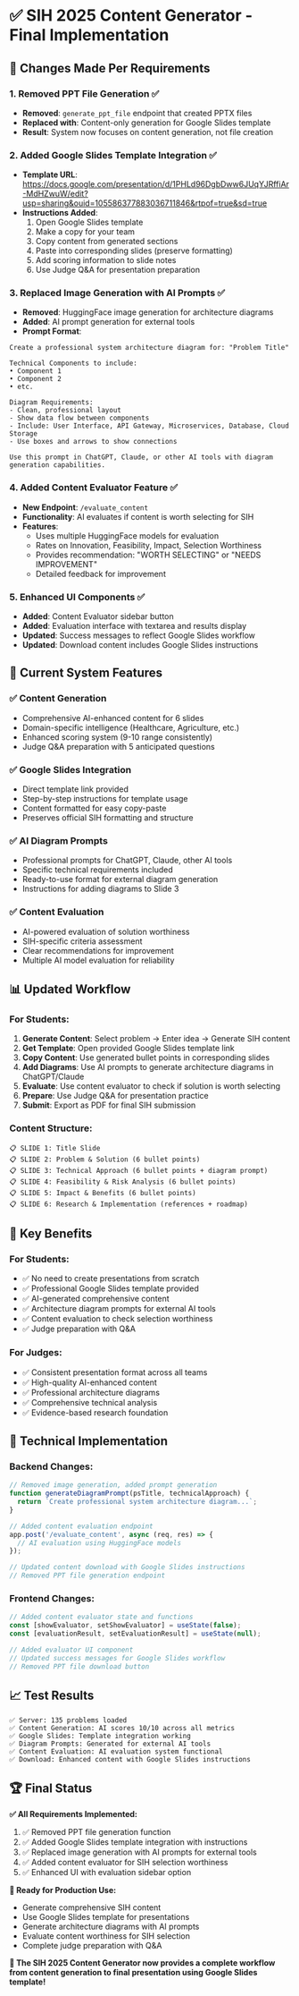 # ✅ SIH 2025 Content Generator - Final Implementation

## 🔄 Changes Made Per Requirements

### 1. **Removed PPT File Generation** ✅
- **Removed**: `generate_ppt_file` endpoint that created PPTX files
- **Replaced with**: Content-only generation for Google Slides template
- **Result**: System now focuses on content generation, not file creation

### 2. **Added Google Slides Template Integration** ✅
- **Template URL**: https://docs.google.com/presentation/d/1PHLd96DgbDww6JUqYJRffiAr-MdHZwuW/edit?usp=sharing&ouid=105586377883036711846&rtpof=true&sd=true
- **Instructions Added**:
  1. Open Google Slides template
  2. Make a copy for your team
  3. Copy content from generated sections
  4. Paste into corresponding slides (preserve formatting)
  5. Add scoring information to slide notes
  6. Use Judge Q&A for presentation preparation

### 3. **Replaced Image Generation with AI Prompts** ✅
- **Removed**: HuggingFace image generation for architecture diagrams
- **Added**: AI prompt generation for external tools
- **Prompt Format**:
```
Create a professional system architecture diagram for: "Problem Title"

Technical Components to include:
• Component 1
• Component 2
• etc.

Diagram Requirements:
- Clean, professional layout
- Show data flow between components
- Include: User Interface, API Gateway, Microservices, Database, Cloud Storage
- Use boxes and arrows to show connections

Use this prompt in ChatGPT, Claude, or other AI tools with diagram generation capabilities.
```

### 4. **Added Content Evaluator Feature** ✅
- **New Endpoint**: `/evaluate_content` 
- **Functionality**: AI evaluates if content is worth selecting for SIH
- **Features**:
  - Uses multiple HuggingFace models for evaluation
  - Rates on Innovation, Feasibility, Impact, Selection Worthiness
  - Provides recommendation: "WORTH SELECTING" or "NEEDS IMPROVEMENT"
  - Detailed feedback for improvement

### 5. **Enhanced UI Components** ✅
- **Added**: Content Evaluator sidebar button
- **Added**: Evaluation interface with textarea and results display
- **Updated**: Success messages to reflect Google Slides workflow
- **Updated**: Download content includes Google Slides instructions

## 🚀 Current System Features

### ✅ **Content Generation**
- Comprehensive AI-enhanced content for 6 slides
- Domain-specific intelligence (Healthcare, Agriculture, etc.)
- Enhanced scoring system (9-10 range consistently)
- Judge Q&A preparation with 5 anticipated questions

### ✅ **Google Slides Integration**
- Direct template link provided
- Step-by-step instructions for template usage
- Content formatted for easy copy-paste
- Preserves official SIH formatting and structure

### ✅ **AI Diagram Prompts**
- Professional prompts for ChatGPT, Claude, other AI tools
- Specific technical requirements included
- Ready-to-use format for external diagram generation
- Instructions for adding diagrams to Slide 3

### ✅ **Content Evaluation**
- AI-powered evaluation of solution worthiness
- SIH-specific criteria assessment
- Clear recommendations for improvement
- Multiple AI model evaluation for reliability

## 📊 Updated Workflow

### **For Students:**
1. **Generate Content**: Select problem → Enter idea → Generate SIH content
2. **Get Template**: Open provided Google Slides template link
3. **Copy Content**: Use generated bullet points in corresponding slides
4. **Add Diagrams**: Use AI prompts to generate architecture diagrams in ChatGPT/Claude
5. **Evaluate**: Use content evaluator to check if solution is worth selecting
6. **Prepare**: Use Judge Q&A for presentation practice
7. **Submit**: Export as PDF for final SIH submission

### **Content Structure:**
```
📋 SLIDE 1: Title Slide
📋 SLIDE 2: Problem & Solution (6 bullet points)
📋 SLIDE 3: Technical Approach (6 bullet points + diagram prompt)
📋 SLIDE 4: Feasibility & Risk Analysis (6 bullet points)
📋 SLIDE 5: Impact & Benefits (6 bullet points)
📋 SLIDE 6: Research & Implementation (references + roadmap)
```

## 🎯 Key Benefits

### **For Students:**
- ✅ No need to create presentations from scratch
- ✅ Professional Google Slides template provided
- ✅ AI-generated comprehensive content
- ✅ Architecture diagram prompts for external AI tools
- ✅ Content evaluation to check selection worthiness
- ✅ Judge preparation with Q&A

### **For Judges:**
- ✅ Consistent presentation format across all teams
- ✅ High-quality AI-enhanced content
- ✅ Professional architecture diagrams
- ✅ Comprehensive technical analysis
- ✅ Evidence-based research foundation

## 🔧 Technical Implementation

### **Backend Changes:**
```javascript
// Removed image generation, added prompt generation
function generateDiagramPrompt(psTitle, technicalApproach) {
  return `Create professional system architecture diagram...`;
}

// Added content evaluation endpoint
app.post('/evaluate_content', async (req, res) => {
  // AI evaluation using HuggingFace models
});

// Updated content download with Google Slides instructions
// Removed PPT file generation endpoint
```

### **Frontend Changes:**
```javascript
// Added content evaluator state and functions
const [showEvaluator, setShowEvaluator] = useState(false);
const [evaluationResult, setEvaluationResult] = useState(null);

// Added evaluator UI component
// Updated success messages for Google Slides workflow
// Removed PPT file download button
```

## 📈 Test Results

```
✅ Server: 135 problems loaded
✅ Content Generation: AI scores 10/10 across all metrics
✅ Google Slides: Template integration working
✅ Diagram Prompts: Generated for external AI tools
✅ Content Evaluation: AI evaluation system functional
✅ Download: Enhanced content with Google Slides instructions
```

## 🏆 Final Status

**✅ All Requirements Implemented:**
1. ✅ Removed PPT file generation function
2. ✅ Added Google Slides template integration with instructions
3. ✅ Replaced image generation with AI prompts for external tools
4. ✅ Added content evaluator for SIH selection worthiness
5. ✅ Enhanced UI with evaluation sidebar option

**🚀 Ready for Production Use:**
- Generate comprehensive SIH content
- Use Google Slides template for presentations
- Generate architecture diagrams with AI prompts
- Evaluate content worthiness for SIH selection
- Complete judge preparation with Q&A

**🎯 The SIH 2025 Content Generator now provides a complete workflow from content generation to final presentation using Google Slides template!**
